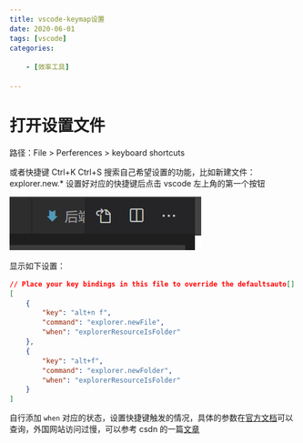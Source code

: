 ```yaml
---
title: vscode-keymap设置
date: 2020-06-01
tags: [vscode]
categories: 

    - [效率工具]

---
```


# 打开设置文件

路径：File > Perferences > keyboard shortcuts

或者快捷键 Ctrl+K Ctrl+S
搜索自己希望设置的功能，比如新建文件：explorer.new.*
设置好对应的快捷键后点击 vscode 左上角的第一个按钮

![keyboard shortcuts](./assets/KeyboardShortcuts.jpg)

显示如下设置：

``` json
// Place your key bindings in this file to override the defaultsauto[]
[
    {
        "key": "alt+n f",
        "command": "explorer.newFile",
        "when": "explorerResourceIsFolder"
    },
    {
        "key": "alt+f",
        "command": "explorer.newFolder",
        "when": "explorerResourceIsFolder"
    }
]
```

自行添加 `when` 对应的状态，设置快捷键触发的情况，具体的参数在[官方文档](https://code.visualstudio.com/docs/getstarted/keybindings)可以查询，外国网站访问过慢，可以参考 csdn 的一篇[文章](https://blog.csdn.net/u011511756/article/details/85058990)
